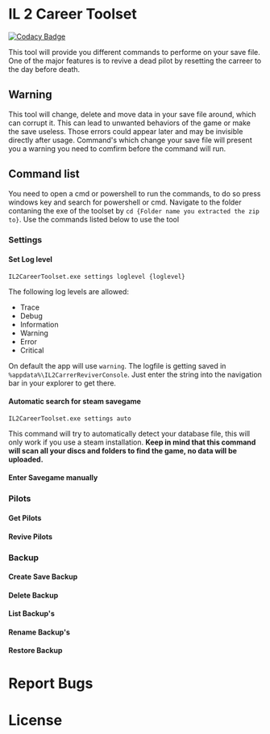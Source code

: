 # IL 2 Career Toolset

[![Codacy Badge](https://app.codacy.com/project/badge/Grade/2f639adcc2c64220acea31837f5e5d80)](https://www.codacy.com/gh/XanatosX/IL2CarrerReviver/dashboard?utm_source=github.com&amp;utm_medium=referral&amp;utm_content=XanatosX/IL2CarrerReviver&amp;utm_campaign=Badge_Grade)

This tool will provide you different commands to performe on your save file.
One of the major features is to revive a dead pilot by resetting the carreer to the day before
death.

## Warning

This tool will change, delete and move data in your save file around, which can corrupt it.
This can lead to unwanted behaviors of the game or make the save useless.
Those errors could appear later and may be invisible directly after usage.
Command's which change your save file will present you a warning you need to comfirm before the
command will run.

## Command list

You need to open a cmd or powershell to run the commands, to do so press windows key and search for
powershell or cmd. Navigate to the folder contaning the exe of the toolset by `cd {Folder name you extracted the zip to}`. 
Use the commands listed below to use the tool

### Settings

#### Set Log level

`IL2CareerToolset.exe settings loglevel {loglevel}`

The following log levels are allowed:

- Trace
- Debug
- Information
- Warning
- Error
- Critical

On default the app will use `warning`. The logfile is getting saved in `%appdata%\IL2CarrerReviverConsole`.
Just enter the string into the navigation bar in your explorer to get there.

#### Automatic search for steam savegame

`IL2CareerToolset.exe settings auto`

This command will try to automatically detect your database file, this will only work if you use a steam installation.
**Keep in mind that this command will scan all your discs and folders to find the game, no data will be uploaded.**

#### Enter Savegame manually

### Pilots

#### Get Pilots

#### Revive Pilots

### Backup

#### Create Save Backup

#### Delete Backup

#### List Backup's

#### Rename Backup's

#### Restore Backup

# Report Bugs

# License

